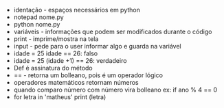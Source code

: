 - identação - espaços necessários em python
- notepad nome.py
- python nome.py
- variáveis - informações que podem ser modificados durante o código
- print - imprime/mostra na tela
- input - pede para o user informar algo e guarda na variável
- idade = 25
    idade == 26: falso
- idade = 25 
    (idade +1) == 26: verdadeiro 
- Def é assinatura do método
- == - retorna um bolleano, pois é um operador lógico
- operadores matemáticos retornam números
- quando comparo número com número vira bolleano
    ex: if ano % 4 == 0
- for letra in 'matheus'
    print (letra)